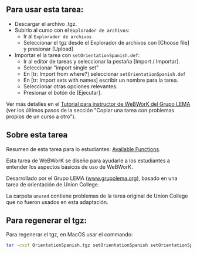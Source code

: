 ## Para usar esta tarea:

*  Descargar el archivo .tgz.
*  Subirlo al curso con el `Explorador de archivos`:
   -  Ir al `Explorador de archivos`
   -  Seleccionar el tgz desde el Explorador de archivos con [Choose file] y presionar [Upload] 
*  Importar el la tarea con `setOrientationSpanish.def`:
   -  Ir al editor de tareas y seleccionar la pestaña [Import / Importar].
   -  Seleccionar "import single set"
   -  En [tr: Import from where?] seleccionar `setOrientationSpanish.def`
   -  En [tr: Import sets with names] escribir un nombre para la tarea.
   -  Seleccionar otras opciones relevantes.
   -  Presionar el botón de [Ejecutar].

Ver más detalles en el [Tutorial para instructor de WeBWorK del Grupo LEMA](https://docs.google.com/document/d/e/2PACX-1vRuSzbWGHnGnIDhBr956HmYldIL0jXGkYZb5LrwolOthnEB4VF6ubRFzGVERBEx4WgQKTU90afq8AnX/pub#h.eg89zk705kp5) (ver los últimos pasos de la sección "Copiar una tarea con problemas propios de un curso a otro").

## Sobre esta tarea

Resumen de esta tarea para lo estudiantes: [Available Functions](https://webwork.maa.org/wiki/Available_Functions).

Esta tarea de WeBWorK se diseño para ayudarle a los estudiantes a entender los aspectos básicos de uso de WeBWorK.

Desarrollado por el Grupo LEMA (www.grupolema.org), basado en una tarea de orientación de Union College.


La carpeta `unused` contiene problemas de la tarea original de Union College que no fueron usados en esta adaptación.

## Para regenerar el tgz:

Para regenerar el tgz, en MacOS usar el commando:

```bash
tar -cvzf OrientationSpanish.tgz setOrientationSpanish setOrientationSpanish.def
```
